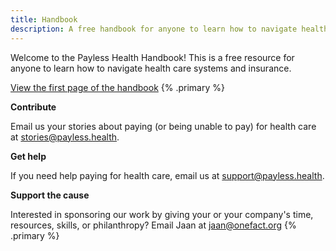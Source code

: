```yaml
---
title: Handbook
description: A free handbook for anyone to learn how to navigate health care systems and insurance.
---
```


Welcome to the Payless Health Handbook! This is a free resource for anyone to learn how to navigate health care systems and insurance.

[View the first page of the handbook](/finding-a-therapist) {% .primary %}

**Contribute**

Email us your stories about paying (or being unable to pay) for health care at [stories@payless.health](mailto:stories@payless.health). 

**Get help**

If you need help paying for health care, email us at [support@payless.health](mailto:support@payless.health).

**Support the cause**

Interested in sponsoring our work by giving your or your company's time, resources, skills, or philanthropy? Email Jaan at [jaan@onefact.org](mailto:jaan@onefact.org) {% .primary %}